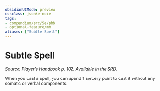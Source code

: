 ```yaml
---
obsidianUIMode: preview
cssclass: json5e-note
tags:
- compendium/src/5e/phb
- optional-feature/mm
aliases: ["Subtle Spell"]
---
```

# Subtle Spell
*Source: Player's Handbook p. 102. Available in the SRD.* 

When you cast a spell, you can spend 1 sorcery point to cast it without any somatic or verbal components.